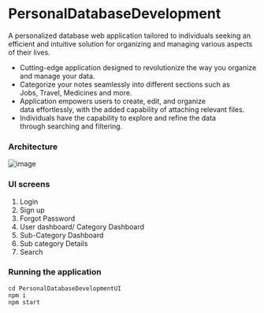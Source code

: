 # PersonalDatabaseDevelopment
A personalized database web application tailored to individuals seeking an efficient and intuitive solution for organizing and managing various aspects of their lives.
- Cutting-edge application designed to revolutionize the way you organize and manage your data.​
- Categorize your notes seamlessly into different sections such as Jobs, Travel, Medicines and more.
- Application empowers users to create, edit, and organize data effortlessly, with the added capability of attaching relevant files.​
- Individuals have the capability to explore and refine the data through searching and filtering.

### Architecture
![image](https://github.com/vinayreddygujjula/PersonalDatabaseDevelopmentUI/assets/143161111/4cfe38db-caa7-4dd6-8a92-6e65cbe46cba)

### UI screens
1. Login
2. Sign up
3. Forgot Password
4. User dashboard/ Category Dashboard
5. Sub-Category Dashboard
6. Sub category Details
7. Search

### Running the application
`cd PersonalDatabaseDevelopmentUI` <br/>
`npm i`  <br/>
`npm start` <br/>
